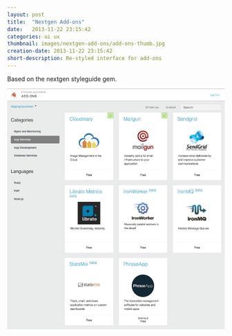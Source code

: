 ```yaml
---
layout: post
title:  "Nextgen Add-ons"
date:   2013-11-22 23:15:42
categories: ui ux
thumbnail: images/nextgen-add-ons/add-ons-thumb.jpg
creation-date: 2013-11-22 23:15:42
short-description: Re-styled interface for add-ons
---
```


Based on the nextgen styleguide gem.

![Nextgen UI index](/images/nextgen-add-ons/add-ons-index.jpg)
